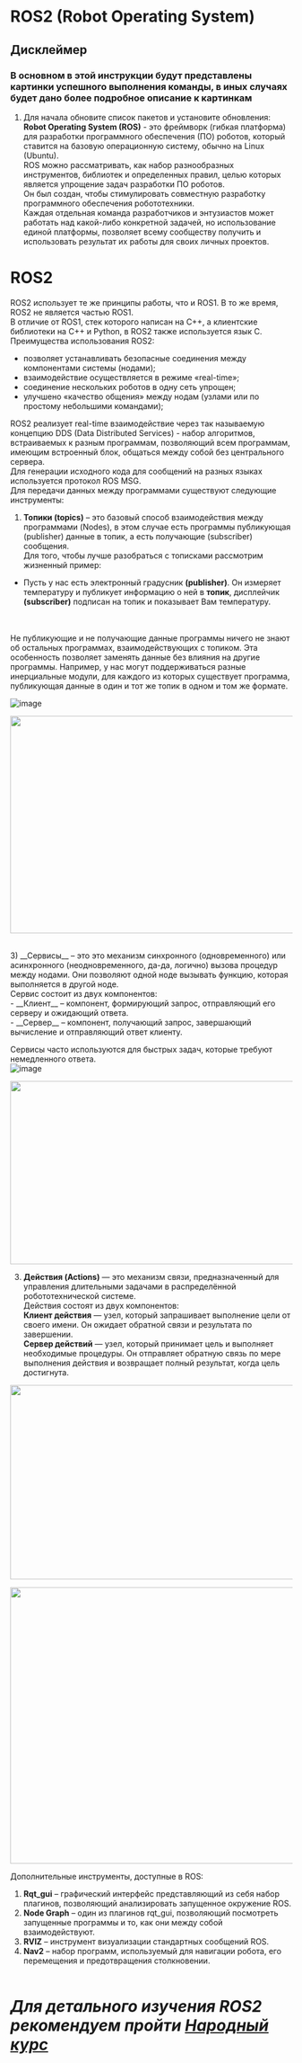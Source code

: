 # ROS2 (Robot Operating System)<br>
## Дисклеймер
### В основном в этой инструкции будут представлены картинки успешного выполнения команды, в иных случаях будет дано более подробное описание к картинкам

1. Для начала обновите список пакетов и установите обновления:
__Robot Operating System (ROS)__ - это фреймворк (гибкая платформа) для разработки программного обеспечения (ПО) роботов, который ставится на базовую операционную систему, обычно на Linux (Ubuntu).<br>
ROS можно рассматривать, как набор разнообразных инструментов, библиотек и определенных правил, целью которых является упрощение задач разработки ПО роботов.<br>
Он был создан, чтобы стимулировать совместную разработку программного обеспечения робототехники.<br>
Каждая отдельная команда разработчиков и энтузиастов может работать над какой-либо конкретной задачей, но использование единой платформы, позволяет всему сообществу получить и использовать результат их работы для своих личных проектов. <br>
# ROS2 <br>
ROS2 использует те же принципы работы, что и ROS1. В то же время, ROS2 не является частью ROS1. <br>
В отличие от ROS1, cтек которого написан на C++, а клиентские библиотеки на C++ и Python, в ROS2 также используется язык C. <br>
Преимущества использования ROS2: <br>
- позволяет устанавливать безопасные соединения между компонентами системы (нодами);
- взаимодействие осуществляется в режиме «real-time»;
- соединение нескольких роботов в одну сеть упрощен;
- улучшено «качество общения» между нодам (узлами или по простому небольшими командами);<br>

ROS2 реализует real-time взаимодействие через так называемую концепцию DDS (Data Distributed Services) - набор алгоритмов, встраиваемых к разным программам, позволяющий всем программам, имеющим встроенный блок, общаться между собой без центрального сервера.<br>
Для генерации исходного кода для сообщений на разных языках используется протокол ROS MSG. <br>
Для передачи данных между программами существуют следующие инструменты:<br>
1) **Топики (topics)** – это базовый способ взаимодействия между программами (Nodes), в этом случае есть программы публикующая (publisher) данные в топик, а есть получающие (subscriber) сообщения.<br>
Для того, чтобы лучше разобраться с тописками рассмотрим жизненный пример:
- Пусть у нас есть электронный градусник __(publisher)__. Он измеряет температуру и публикует информацию о ней в __топик__, дисплейчик __(subscriber)__ подписан на топик и показывает Вам температуру.
<br>
<br>
Не публикующие и не получающие данные программы ничего не знают об остальных программах, взаимодействующих с топиком. Эта особенность позволяет заменять данные без влияния на другие программы. Например, у нас могут поддерживаться разные инерциальные модули, для каждого из которых существует программа, публикующая данные в один и тот же топик в одном и том же формате.
<br>

![image](https://github.com/WWnotLL/ROS2_tutorial_305/blob/main/изображения%20к%20тексту/Топики.jpg)

<a href="url"><img src="https://github.com/WWnotLL/ROS2_tutorial_305/blob/main/изображения%20к%20тексту/Компоненты%20топика.png" align="center" height="387" width="512" ></a>

<br>
3) __Сервисы__ – это это механизм синхронного (одновременного) или асинхронного (неодновременного, да-да, логично) вызова процедур между нодами. Они позволяют одной ноде вызывать функцию, которая выполняется в другой ноде.<br>
Сервис состоит из двух компонентов:<br>
- __Клиент__ – компонент, формирующий запрос, отправляющий его серверу и ожидающий ответа.<br> 
- __Сервер__ – компонент, получающий запрос, завершающий вычисление и отправляющий ответ клиенту.<br>

Сервисы часто используются для быстрых задач, которые требуют немедленного ответа.<br>
![image](https://github.com/WWnotLL/ROS2_tutorial_305/blob/main/изображения%20к%20тексту/Сервисы.jpg)

<a href="url"><img src="https://github.com/WWnotLL/ROS2_tutorial_305/blob/main/изображения%20к%20тексту/Компоненты%20сервиса.png" align="center" height="326" width="512" ></a>

3) __Действия (Actions)__ — это механизм связи, предназначенный для управления длительными задачами в распределённой робототехнической системе.<br>
Действия состоят из двух компонентов:<br>
__Клиент действия__ — узел, который запрашивает выполнение цели от своего имени. Он ожидает обратной связи и результата по завершении.<br>
__Сервер действий__ — узел, который принимает цель и выполняет необходимые процедуры. Он отправляет обратную связь по мере выполнения действия и возвращает полный результат, когда цель достигнута.<br>

<a href="url"><img src="https://github.com/WWnotLL/ROS2_tutorial_305/blob/main/изображения%20к%20тексту/Действия.jpg" align="center" height="346" width="512" ></a>

<a href="url"><img src="https://github.com/WWnotLL/ROS2_tutorial_305/blob/main/изображения%20к%20тексту/компоненты%20действия.png" align="center" height="492" width="512" ></a>

Дополнительные инструменты, доступные в ROS:
1) __Rqt_gui__ – графический интерфейс представляющий из себя набор плагинов, позволяющий анализировать запущенное окружение ROS.
2) __Node Graph__ – один из плагинов rqt_gui, позволяющий посмотреть запущенные программы и то, как они между собой взаимодействуют.
3) __RVIZ__ – инструмент визуализации стандартных сообщений ROS. 
4) __Nav2__ – набор программ, используемый для навигации робота, его перемещения и предотвращения столкновении.<br><br>

# *Для детального изучения ROS2 рекомендуем пройти __[Народный курс](https://stepik.org/course/221157/syllabus)__*
